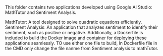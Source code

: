 This folder contains two applications developed using Google AI Studio: MathTutor and Sentiment Analysis.

MathTutor: A tool designed to solve quadratic equations efficiently.
Sentiment Analysis: An application that analyzes sentiment to identify their sentiment, such as positive or negative.
Additionally, a Dockerfile is included to build the Docker image and container for deploying these applications seamlessly.
TO use either one file to build, In Dockerfile file in the CMD only change the file nanme from Sentiment analysis to mathTutor.

